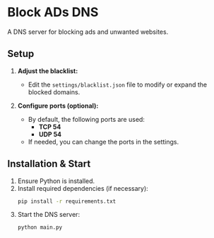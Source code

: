 # Block ADs DNS

A DNS server for blocking ads and unwanted websites.

## Setup

1. **Adjust the blacklist:**
   - Edit the `settings/blacklist.json` file to modify or expand the blocked domains.

2. **Configure ports (optional):**
   - By default, the following ports are used:
     - **TCP 54**
     - **UDP 54**
   - If needed, you can change the ports in the settings.

## Installation & Start

1. Ensure Python is installed.
2. Install required dependencies (if necessary):
   ```sh
   pip install -r requirements.txt

3. Start the DNS server:
   ```sh
   python main.py
